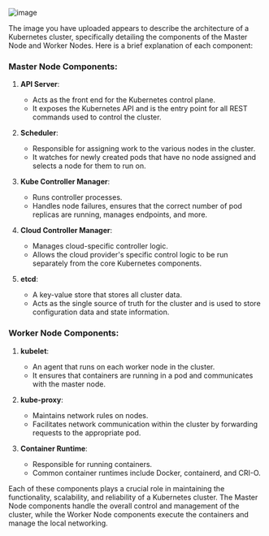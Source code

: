 ![image](https://github.com/user-attachments/assets/479199cd-7d42-4bd0-a1cb-18c290651082)


The image you have uploaded appears to describe the architecture of a Kubernetes cluster, specifically detailing the components of the Master Node and Worker Nodes. Here is a brief explanation of each component:

### Master Node Components:
1. **API Server**:
   - Acts as the front end for the Kubernetes control plane.
   - It exposes the Kubernetes API and is the entry point for all REST commands used to control the cluster.

2. **Scheduler**:
   - Responsible for assigning work to the various nodes in the cluster.
   - It watches for newly created pods that have no node assigned and selects a node for them to run on.

3. **Kube Controller Manager**:
   - Runs controller processes.
   - Handles node failures, ensures that the correct number of pod replicas are running, manages endpoints, and more.

4. **Cloud Controller Manager**:
   - Manages cloud-specific controller logic.
   - Allows the cloud provider's specific control logic to be run separately from the core Kubernetes components.

5. **etcd**:
   - A key-value store that stores all cluster data.
   - Acts as the single source of truth for the cluster and is used to store configuration data and state information.

### Worker Node Components:
1. **kubelet**:
   - An agent that runs on each worker node in the cluster.
   - It ensures that containers are running in a pod and communicates with the master node.

2. **kube-proxy**:
   - Maintains network rules on nodes.
   - Facilitates network communication within the cluster by forwarding requests to the appropriate pod.

3. **Container Runtime**:
   - Responsible for running containers.
   - Common container runtimes include Docker, containerd, and CRI-O.

Each of these components plays a crucial role in maintaining the functionality, scalability, and reliability of a Kubernetes cluster. The Master Node components handle the overall control and management of the cluster, while the Worker Node components execute the containers and manage the local networking.
